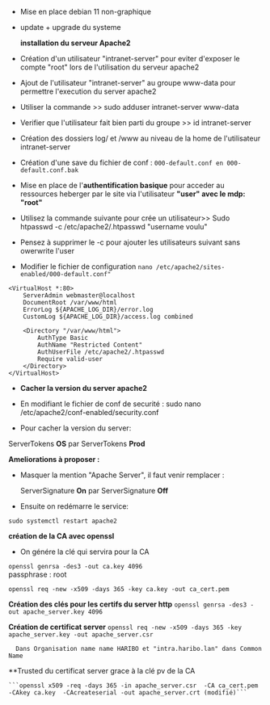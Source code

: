 
- Mise en place debian 11 non-graphique
- update + upgrade du systeme 

   **installation du serveur Apache2**
   
- Création d'un utilisateur "intranet-server" pour eviter d'exposer le compte "root" lors de l'utilisation du serveur apache2
- Ajout de l'utilisateur "intranet-server" au groupe www-data pour permettre l'execution du server apache2
- Utiliser la commande >> sudo adduser intranet-server www-data
- Verifier que l'utilisateur fait bien parti du groupe >> id intranet-server

- Création des dossiers log/ et /www  au niveau de la home de l'utilisateur intranet-server

- Création d'une save du fichier de conf : ```000-default.conf en 000-default.conf.bak```

- Mise en place de l'**authentification basique** pour acceder au ressources heberger par le site via              l'utilisateur     **"user" avec le mdp: "root"**
- Utilisez la commande suivante pour crée un utilisateur>> Sudo htpasswd -c /etc/apache2/.htpasswd "username      voulu"
- Pensez à supprimer le -c pour ajouter les utilisateurs suivant sans owerwrite l'user

- Modifier le fichier de configuration  ```nano /etc/apache2/sites-enabled/000-default.conf"``` 

```
<VirtualHost *:80>
    ServerAdmin webmaster@localhost
    DocumentRoot /var/www/html
    ErrorLog ${APACHE_LOG_DIR}/error.log
    CustomLog ${APACHE_LOG_DIR}/access.log combined

    <Directory "/var/www/html">
        AuthType Basic
        AuthName "Restricted Content"
        AuthUserFile /etc/apache2/.htpasswd
        Require valid-user
    </Directory>
</VirtualHost>
```

 - **Cacher la version du server apache2** 

 - En modifiant le fichier de conf de securité : sudo nano /etc/apache2/conf-enabled/security.conf

 - Pour cacher la version du server:
  
  ServerTokens **OS**  par ServerTokens **Prod** 

**Ameliorations à proposer :**

- Masquer la mention "Apache Server", il faut venir remplacer :

  ServerSignature **On** par ServerSignature **Off** 

 - Ensuite on redémarre le service:

  ```sudo systemctl restart apache2```

  **création de la CA avec openssl**
  
  - On génére la clé qui servira pour la CA 
  
   ```openssl genrsa -des3 -out ca.key 4096```  
    passphrase : root
   
   ```openssl req -new -x509 -days 365 -key ca.key -out ca_cert.pem```
    
   **Création des clés pour les certifs du server http**
    ```openssl genrsa -des3 -out apache_server.key 4096```
    
   **Création de certificat server**
    ```openssl req -new -x509 -days 365 -key apache_server.key -out apache_server.csr```
    
      Dans Organisation name name HARIBO et "intra.haribo.lan" dans Common Name
     
      
   **Trusted du certificat server grace à la clé pv de la CA
      
    ```openssl x509 -req -days 365 -in apache_server.csr  -CA ca_cert.pem -CAkey ca.key  -CAcreateserial -out apache_server.crt (modifié)```


